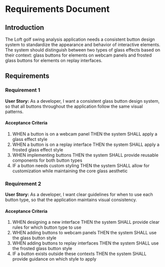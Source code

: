 # Requirements Document

## Introduction

The Loft golf swing analysis application needs a consistent button design system to standardize the appearance and behavior of interactive elements. The system should distinguish between two types of glass effects based on their context: glass buttons for elements on webcam panels and frosted glass buttons for elements on replay interfaces.

## Requirements

### Requirement 1

**User Story:** As a developer, I want a consistent glass button design system, so that all buttons throughout the application follow the same visual patterns.

#### Acceptance Criteria

1. WHEN a button is on a webcam panel THEN the system SHALL apply a glass effect style
2. WHEN a button is on a replay interface THEN the system SHALL apply a frosted glass effect style
3. WHEN implementing buttons THEN the system SHALL provide reusable components for both button types
4. IF a button needs custom styling THEN the system SHALL allow for customization while maintaining the core glass aesthetic

### Requirement 2

**User Story:** As a developer, I want clear guidelines for when to use each button type, so that the application maintains visual consistency.

#### Acceptance Criteria

1. WHEN designing a new interface THEN the system SHALL provide clear rules for which button type to use
2. WHEN adding buttons to webcam panels THEN the system SHALL use the glass button style
3. WHEN adding buttons to replay interfaces THEN the system SHALL use the frosted glass button style
4. IF a button exists outside these contexts THEN the system SHALL provide guidance on which style to apply